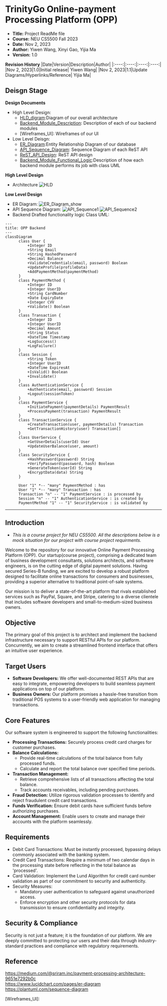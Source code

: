 # TrinityGo Online-payment Processing Platform (OPP)
- **Title:** Project ReadMe file
- **Course:** NEU CS5500 Fall 2023
- **Date:** Nov 2, 2023
- **Author:** Yiwen Wang, Xinyi Gao, Yijia Ma
- **Version:** 1.0

**Revision History**
|Date|Version|Description|Author|
|:----:|:----:|:----:|:----:|
|Nov 2, 2023|1.0|Initial release| Yiwen Wang|
|Nov 2, 2023|1.1|Update Diagrams/Hyperlinks/Reference| Yijia Ma|

## Deisgn Stage
**Design Documents**
- High Level Design:
    - [HLD_digram]:Diagram of our overall architecture
    - [Backend_Module_Description]: Description of each of our backend modules
    - [Wireframes_UI]: Wireframes of our UI
- Low Level Deisgn:
    - [ER_Diagram]:Entity Relationship Diagram of our database
    - [API_Sequence_Diagram]: Sequence Diagram of each ReST API
    - [ReST_API_Design]: ReST API design
    - [Backend_Module_Functional_Logic]:Description of how each backend module performs its job with class UML

**High Level Design**
- Architecture
![HLD](https://github.com/TrinityGo/opp-api/blob/main/design-documents/HLD.JPG)

**Low Level Design**
- ER Diagram:
![ER_Diagram_show](https://github.com/TrinityGo/opp-api/blob/main/design-documents/ER_Diagram_for_Online_Payment_System.jpeg)
- API Sequence Diagram:
![API_Sequence1](https://github.com/TrinityGo/opp-api/blob/main/design-documents/Sequence_Diagram/Sequence_Diagram1.png)
![API_Sequence2](https://github.com/TrinityGo/opp-api/blob/main/design-documents/Sequence_Diagram/Sequence_Diagram2.png)
- Backend Drafted functionality logic Class UML:
```mermaid
---
title: OPP Backend
---
classDiagram
      class User {
          +Integer ID
          +String Email
          +String HashedPassword
          +Decimal Balance
          +ValidateCredentials(email, password) Boolean
          +UpdateProfile(profileData)
          +AddPaymentMethod(paymentMethod)
      }
      class PaymentMethod {
          +Integer ID
          +Integer UserID
          +String CardNumber
          +Date ExpiryDate
          +Integer CVV
          +Validate() Boolean
      }
      class Transaction {
          +Integer ID
          +Integer UserID
          +Decimal Amount
          +String Status
          +DateTime Timestamp
          +LogSuccess()
          +LogFailure()
      }
      class Session {
          +String Token
          +Integer UserID
          +DateTime ExpiresAt
          +IsValid() Boolean
          +Invalidate()
      }
      class AuthenticationService {
          +Authenticate(email, password) Session
          +Logout(sessionToken)
      }
      class PaymentService {
          +InitiatePayment(paymentDetails) PaymentResult
          +ProcessPayment(transaction) PaymentResult
      }
      class TransactionService {
          +CreateTransaction(user, paymentDetails) Transaction
          +GetTransactionHistory(user) Transaction[]
      }
      class UserService {
          +GetUserDetails(userId) User
          +UpdateUserBalance(user, amount)
      }
      class SecurityService {
          +HashPassword(password) String
          +VerifyPassword(password, hash) Boolean
          +GenerateToken(userId) String
          +EncryptData(data) String
      }

      User "1" *-- "many" PaymentMethod : has
      User "1" *-- "many" Transaction : has
      Transaction "n" -- "1" PaymentService : is processed by
      Session "n" -- "1" AuthenticationService : is created by
      PaymentMethod "1" -- "1" SecurityService : is validated by
```

----------------

## Introduction
- *This is a course project for NEU CS5500. All the descriptions below is a mock situation for our project with course project requirments.*


Welcome to the repository for our innovative Online Payment Processing Platform (OPP). Our startup(course project), comprising a dedicated team of business development consultants, solutions architects, and software engineers, is on the cutting edge of digital payment solutions. Having secured Series-B funding, we are excited to develop a robust platform designed to facilitate online transactions for consumers and businesses, providing a superior alternative to traditional point-of-sale systems.


Our mission is to deliver a state-of-the-art platform that rivals established services such as PayPal, Square, and Stripe, catering to a diverse clientele that includes software developers and small-to-medium-sized business owners.

## Objective
The primary goal of this project is to architect and implement the backend infrastructure necessary to support RESTful APIs for our platform. Concurrently, we aim to create a streamlined frontend interface that offers an intuitive user experience.

## Target Users
- **Software Developers:** We offer well-documented REST APIs that are easy to integrate, empowering developers to build seamless payment applications on top of our platform.
- **Business Owners:** Our platform promises a hassle-free transition from traditional POS systems to a user-friendly web application for managing transactions.

## Core Features
Our software system is engineered to support the following functionalities:
- **Processing Transactions:** Securely process credit card charges for customer purchases.
- **Balance Calculations:**
    - Provide real-time calculations of the total balance from fully processed funds.
    - Calculate and report the total balance over specified time periods.
- **Transaction Management:**
    - Retrieve comprehensive lists of all transactions affecting the total balance.
    - Track accounts receivables, including pending purchases.
- **Fraud Detection:** Utilize rigorous validation processes to identify and reject fraudulent credit card transactions.
- **Funds Verification:** Ensure debit cards have sufficient funds before authorizing purchases.
- **Account Management:** Enable users to create and manage their accounts with the platform seamlessly.


## Requirements
- Debit Card Transactions: Must be instantly processed, bypassing delays commonly associated with the banking system.
- Credit Card Transactions: Require a minimum of two calendar days in the processing state before reflecting in the total balance as 'processed'.
- Card Validation: Implement the Lund Algorithm for credit card number validation as part of our commitment to security and authenticity.
- Security Measures:
    - Mandatory user authentication to safeguard against unauthorized access.
    - Enforce encryption and other security protocols for data transmission to ensure confidentiality and integrity.

## Security & Compliance
Security is not just a feature; it is the foundation of our platform. We are deeply committed to protecting our users and their data through industry-standard practices and compliance with regulatory requirements.

## Reference
https://medium.com/@sriram.inc/payment-processing-architecture-9651e7292b0c  
https://www.lucidchart.com/pages/er-diagram  
https://plantuml.com/sequence-diagram

<!-- auto references -->
[ReST_API_Design]: https://github.com/TrinityGo/opp-api/blob/main/design-documents/ReST_API_design.md
[HLD_digram]:https://github.com/TrinityGo/opp-api/blob/main/design-documents/HLD.JPG
[Backend_Module_Description]: https://github.com/TrinityGo/opp-api/blob/main/design-documents/Backend_Module_Description.md
[ER_Diagram]:https://github.com/TrinityGo/opp-api/blob/main/design-documents/ER_Diagram_for_Online_Payment_System.jpeg
[Backend_Module_Functional_Logic]:https://github.com/TrinityGo/opp-api/blob/main/design-documents/Backend_Module_Functional_Logic.md
[API_Sequence_Diagram]: https://github.com/TrinityGo/opp-api/tree/main/design-documents/Sequence_Diagram
[Wireframes_UI]:
